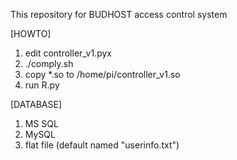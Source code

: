 <!---
Securicraft/Securicraft is a ✨ special ✨ repository because its `README.md` (this file) appears on your GitHub profile.
You can click the Preview link to take a look at your changes.
--->
This repository for BUDHOST access control system

[HOWTO]
1. edit controller_v1.pyx
2. ./comply.sh
3. copy *.so to /home/pi/controller_v1.so
4. run R.py

[DATABASE]
1. MS SQL
2. MySQL
3. flat file (default named "userinfo.txt")
